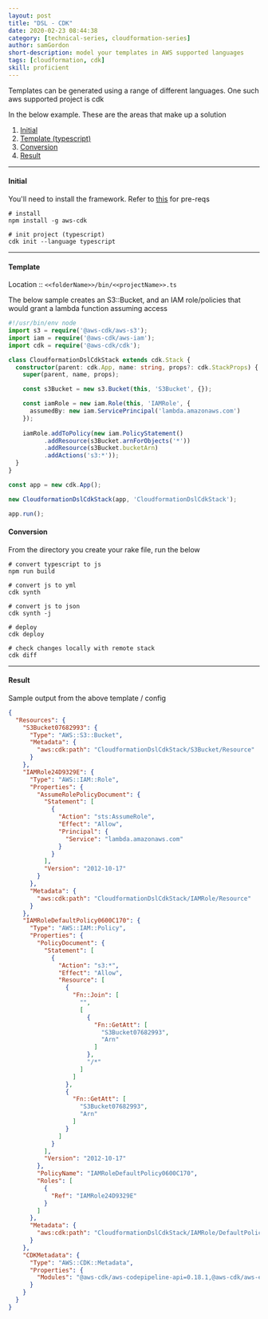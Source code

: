 ```yaml
---
layout: post
title: "DSL - CDK"
date: 2020-02-23 08:44:38
category: [technical-series, cloudformation-series]
author: samGordon
short-description: model your templates in AWS supported languages
tags: [cloudformation, cdk]
skill: proficient
---
```


Templates can be generated using a range of different languages. One such aws supported project is cdk

In the below example. These are the areas that make up a solution

1. [Initial](#initial)
2. [Template (typescript)](#template)
3. [Conversion](#conversion)
4. [Result](#result)

---

<a name = "initial"></a>
#### Initial

You'll need to install the framework. Refer to <a href = "https://docs.aws.amazon.com/cdk/latest/guide/getting_started.html">this</a> for pre-reqs

```
# install
npm install -g aws-cdk

# init project (typescript)
cdk init --language typescript
```

---

<a name = "template"></a>
#### Template

Location :: `<<folderName>>/bin/<<projectName>>.ts`

The below sample creates an S3::Bucket, and an IAM role/policies that would grant a lambda function assuming access

```typescript
#!/usr/bin/env node
import s3 = require('@aws-cdk/aws-s3');
import iam = require('@aws-cdk/aws-iam');
import cdk = require('@aws-cdk/cdk');

class CloudformationDslCdkStack extends cdk.Stack {
  constructor(parent: cdk.App, name: string, props?: cdk.StackProps) {
    super(parent, name, props);

    const s3Bucket = new s3.Bucket(this, 'S3Bucket', {});

    const iamRole = new iam.Role(this, 'IAMRole', {
      assumedBy: new iam.ServicePrincipal('lambda.amazonaws.com')
    });
    
    iamRole.addToPolicy(new iam.PolicyStatement()
          .addResource(s3Bucket.arnForObjects('*'))
          .addResource(s3Bucket.bucketArn)
          .addActions('s3:*'));
  }
}

const app = new cdk.App();

new CloudformationDslCdkStack(app, 'CloudformationDslCdkStack');

app.run();
```

<a name = "conversion"></a>
#### Conversion

From the directory you create your rake file, run the below

```
# convert typescript to js
npm run build

# convert js to yml
cdk synth

# convert js to json
cdk synth -j

# deploy
cdk deploy

# check changes locally with remote stack
cdk diff
```

---

<a name = "result"></a>
#### Result

Sample output from the above template / config

```json
{
  "Resources": {
    "S3Bucket07682993": {
      "Type": "AWS::S3::Bucket",
      "Metadata": {
        "aws:cdk:path": "CloudformationDslCdkStack/S3Bucket/Resource"
      }
    },
    "IAMRole24D9329E": {
      "Type": "AWS::IAM::Role",
      "Properties": {
        "AssumeRolePolicyDocument": {
          "Statement": [
            {
              "Action": "sts:AssumeRole",
              "Effect": "Allow",
              "Principal": {
                "Service": "lambda.amazonaws.com"
              }
            }
          ],
          "Version": "2012-10-17"
        }
      },
      "Metadata": {
        "aws:cdk:path": "CloudformationDslCdkStack/IAMRole/Resource"
      }
    },
    "IAMRoleDefaultPolicy0600C170": {
      "Type": "AWS::IAM::Policy",
      "Properties": {
        "PolicyDocument": {
          "Statement": [
            {
              "Action": "s3:*",
              "Effect": "Allow",
              "Resource": [
                {
                  "Fn::Join": [
                    "",
                    [
                      {
                        "Fn::GetAtt": [
                          "S3Bucket07682993",
                          "Arn"
                        ]
                      },
                      "/*"
                    ]
                  ]
                },
                {
                  "Fn::GetAtt": [
                    "S3Bucket07682993",
                    "Arn"
                  ]
                }
              ]
            }
          ],
          "Version": "2012-10-17"
        },
        "PolicyName": "IAMRoleDefaultPolicy0600C170",
        "Roles": [
          {
            "Ref": "IAMRole24D9329E"
          }
        ]
      },
      "Metadata": {
        "aws:cdk:path": "CloudformationDslCdkStack/IAMRole/DefaultPolicy/Resource"
      }
    },
    "CDKMetadata": {
      "Type": "AWS::CDK::Metadata",
      "Properties": {
        "Modules": "@aws-cdk/aws-codepipeline-api=0.18.1,@aws-cdk/aws-events=0.18.1,@aws-cdk/aws-iam=0.18.1,@aws-cdk/aws-kms=0.18.1,@aws-cdk/aws-s3=0.18.1,@aws-cdk/aws-s3-notifications=0.18.1,@aws-cdk/cdk=0.18.1,@aws-cdk/cx-api=0.18.1,cloudformation-dsl-cdk=0.1.0"
      }
    }
  }
}
```
